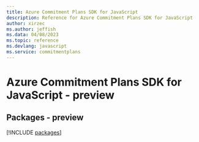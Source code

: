 ```yaml
---
title: Azure Commitment Plans SDK for JavaScript
description: Reference for Azure Commitment Plans SDK for JavaScript
author: xirzec
ms.author: jeffish
ms.data: 04/08/2023
ms.topic: reference
ms.devlang: javascript
ms.service: commitmentplans
---
```

# Azure Commitment Plans SDK for JavaScript - preview
## Packages - preview
[!INCLUDE [packages](commitment-plans-index.md)]